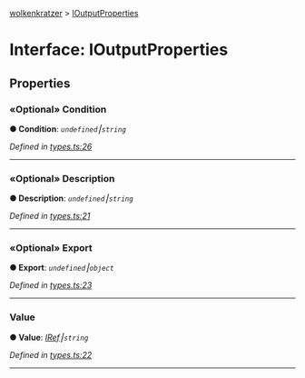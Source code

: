 [wolkenkratzer](../README.md) > [IOutputProperties](../interfaces/ioutputproperties.md)



# Interface: IOutputProperties


## Properties
<a id="condition"></a>

### «Optional» Condition

**●  Condition**:  *`undefined`⎮`string`* 

*Defined in [types.ts:26](https://github.com/arminhammer/wolkenkratzer/blob/d70dabd/src/types.ts#L26)*





___

<a id="description"></a>

### «Optional» Description

**●  Description**:  *`undefined`⎮`string`* 

*Defined in [types.ts:21](https://github.com/arminhammer/wolkenkratzer/blob/d70dabd/src/types.ts#L21)*





___

<a id="export"></a>

### «Optional» Export

**●  Export**:  *`undefined`⎮`object`* 

*Defined in [types.ts:23](https://github.com/arminhammer/wolkenkratzer/blob/d70dabd/src/types.ts#L23)*





___

<a id="value"></a>

###  Value

**●  Value**:  *[IRef](iref.md)⎮`string`* 

*Defined in [types.ts:22](https://github.com/arminhammer/wolkenkratzer/blob/d70dabd/src/types.ts#L22)*





___


